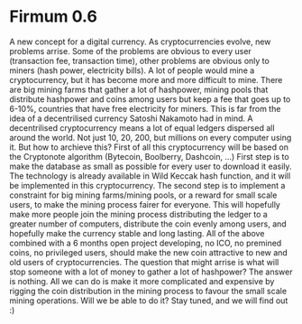 # Firmum 0.6
A new concept for a digital currency.
As cryptocurrencies evolve, new problems arrise. Some of the problems are obvious to every user (transaction fee, transaction time), other problems are obvious only to miners (hash power, electricity bills).
A lot of people would mine a cryptocurrency, but it has become more and more difficult to mine. There are big mining farms that gather a lot of hashpower, mining pools that distribute hashpower and coins among users but keep a fee that goes up to 6-10%, countries that have free electricity for miners.
This is far from the idea of a decentrilised currency Satoshi Nakamoto had in mind. A decentrilised cryptocurrency means a lot of equal ledgers dispersed all around the world. Not just 10, 20, 200, but millions on every computer using it.
But how to archieve this?
First of all this cryptocurrency will be based on the Cryptonote algorithm (Bytecoin, Boolberry, Dashcoin, ...)
First step is to make the database as small as possible for every user to download it easily. The technology is already available in Wild Keccak hash function, and it will be implemented in this cryptocurrency.
The second step is to implement a constraint for big mining farms/mining pools, or a reward for small scale users, to make the mining process fairer for everyone. This will hopefully make more people join the mining process distributing the ledger to a greater number of computers, distribute the coin evenly among users, and hopefully make the currency stable and long lasting.
All of the above combined with a 6 months open project developing, no ICO, no premined coins, no privileged users, should make the new coin attractive to new and old users of cryptocurrencies.
The question that might arrise is what will stop someone with a lot of money to gather a lot of hashpower?
The answer is nothing. All we can do is make it more complicated and expensive by rigging the coin distribution in the mining process to favour the small scale mining operations.
Will we be able to do it?
Stay tuned, and we will find out :)
